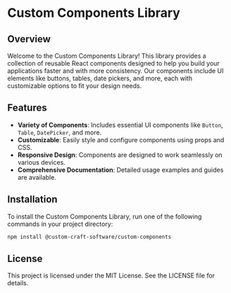 # Custom Components Library

## Overview

Welcome to the Custom Components Library! This library provides a collection of reusable React components designed to help you build your applications faster and with more consistency. Our components include UI elements like buttons, tables, date pickers, and more, each with customizable options to fit your design needs.

## Features

- **Variety of Components**: Includes essential UI components like `Button`, `Table`, `DatePicker`, and more.
- **Customizable**: Easily style and configure components using props and CSS.
- **Responsive Design**: Components are designed to work seamlessly on various devices.
- **Comprehensive Documentation**: Detailed usage examples and guides are available.

## Installation

To install the Custom Components Library, run one of the following commands in your project directory:

```bash
npm install @custom-craft-software/custom-components
```

## License

This project is licensed under the MIT License. See the LICENSE file for details.